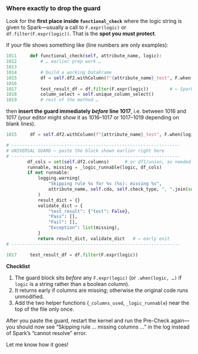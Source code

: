 ### Where exactly to drop the guard

Look for the **first place inside `functional_check`** where the logic string is given to Spark—usually a call to `F.expr(logic)` or `df.filter(F.expr(logic))`.
That is the **spot you must protect**.

If your file shows something like (line numbers are only examples):

```python
1011     def functional_check(self, attribute_name, logic):
1012         # … earlier prep work …
1013 
1014         # build a working DataFrame
1015         df = self.df2.withColumn(f"{attribute_name}_test", F.when(logic, 1).otherwise(0))
1016 
1017         test_result_df = df.filter(F.expr(logic))        # ← Spark touch-point
1018         column_select = self.unique_column_select()
1019         # rest of the method …
```

then **insert the guard immediately *before* line 1017**, i.e. between 1016 and 1017 (your editor might show it as 1016–1017 or 1017–1019 depending on blank lines).

```python
1015     df = self.df2.withColumn(f"{attribute_name}_test", F.when(logic, 1).otherwise(0))

# ----------------------------------------------------------------
# UNIVERSAL GUARD – paste the block shown earlier right here
# ----------------------------------------------------------------
        df_cols = set(self.df2.columns)      # or df1/union, as needed
        runnable, missing = _logic_runnable(logic, df_cols)
        if not runnable:
            logging.warning(
                "Skipping rule %s for %s (%s): missing %s",
                attribute_name, self.cda, self.check_type, ", ".join(sorted(missing))
            )
            result_dict = {}
            validate_dict = {
                "test_result": {"test": False},
                "Pass": [],
                "Fail": [],
                "Exception": list(missing),
            }
            return result_dict, validate_dict   # ← early exit
# ----------------------------------------------------------------

1017     test_result_df = df.filter(F.expr(logic))
```

**Checklist**

1. The guard block sits *before* any `F.expr(logic)` (or `.when(logic, …)` if `logic` is a string rather than a boolean column).
2. It returns early if columns are missing; otherwise the original code runs unmodified.
3. Add the two helper functions (`_columns_used`, `_logic_runnable`) near the top of the file only once.

After you paste the guard, restart the kernel and run the Pre-Check again—you should now see “Skipping rule … missing columns …” in the log instead of Spark’s “cannot resolve” error.

Let me know how it goes!

